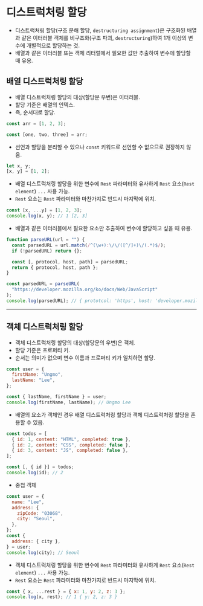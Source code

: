 # 디스트럭처링 할당

- 디스트럭처링 할당(구조 분해 할당, `destructuring assignment`)은 구조화된 배열과 같은 이터러블 객체를 비구조화(구조 파괴, `destructuring`)하여 1개 이상의 변수에 개별적으로 할당하는 것.
- 배열과 같은 이터러블 또는 객체 리터럴에서 필요한 값만 추출하여 변수에 할당할 때 유용.

## 배열 디스트럭처링 할당

- 배열 디스트럭처링 할당의 대상(할당문 우변)은 이터러블.
- 할당 기준은 배열의 인덱스.
- 즉, 순서대로 할당.

```js
const arr = [1, 2, 3];

const [one, two, three] = arr;
```

- 선언과 할당을 분리할 수 있으나 `const` 키워드로 선언할 수 없으므로 권장하지 않음.

```js
let x, y;
[x, y] = [1, 2];
```

- 배열 디스트럭처링 할당을 위한 변수에 `Rest` 파라미터와 유사하게 `Rest` 요소(`Rest element`) `...` 사용 가능.
- `Rest` 요소는 `Rest` 파라미터와 마찬가지로 반드시 마지막에 위치.

```js
const [x, ...y] = [1, 2, 3];
console.log(x, y); // 1 [2, 3]
```

- 배열과 같은 이터러블에서 필요한 요소만 추출하여 변수에 할당하고 싶을 때 유용.

```js
function parseURL(url = "") {
  const parsedURL = url.match(/^(\w+):\/\/([^/]+)\/(.*)$/);
  if (!parsedURL) return {};

  const [, protocol, host, path] = parsedURL;
  return { protocol, host, path };
}

const parsedURL = parseURL(
  "https://developer.mozilla.org/ko/docs/Web/JavaScript"
);
console.log(parsedURL); // { prototcol: 'https', host: 'developer.mozilla.org', path: 'ko/docs/Web/JavaScript' }
```

---

## 객체 디스트럭처링 할당

- 객체 디스트럭처링 할당의 대상(할당문의 우변)은 객체.
- 할당 기준은 프로퍼티 키.
- 순서는 의미가 없으며 변수 이름과 프로퍼티 키가 일치하면 할당.

```js
const user = {
  firstName: "Ungmo",
  lastName: "Lee",
};

const { lastName, firstName } = user;
console.log(firstName, lastName); // Ungmo Lee
```

- 배열의 요소가 객체인 경우 배열 디스트럭처링 할당과 객체 디스트럭처링 할당을 혼용할 수 있음.

```js
const todos = [
  { id: 1, content: "HTML", completed: true },
  { id: 2, content: "CSS", completed: false },
  { id: 3, content: "JS", completed: false },
];

const [, { id }] = todos;
console.log(id); // 2
```

- 중첩 객체

```js
const user = {
  name: "Lee",
  address: {
    zipCode: "03068",
    city: "Seoul",
  },
};
const {
  address: { city },
} = user;
console.log(city); // Seoul
```

- 객체 디스트럭처링 할당을 위한 변수에 `Rest` 파라미터와 유사하게 `Rest` 요소(`Rest element`) `...` 사용 가능.
- `Rest` 요소는 `Rest` 파라미터와 마찬가지로 반드시 마지막에 위치.

```js
const { x, ...rest } = { x: 1, y: 2, z: 3 };
console.log(x, rest); // 1 { y: 2, z: 3 }
```
